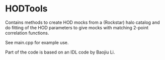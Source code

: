 # HODTools
Contains methods to create HOD mocks from a (Rockstar) halo catalog and do fitting of the HOD parameters to give mocks with matching 2-point correlation functions.

See main.cpp for example use.

Part of the code is based on an IDL code by Baojiu Li.
